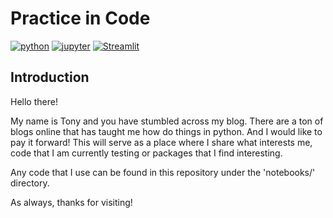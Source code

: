 # Practice in Code
[![python](https://img.shields.io/badge/Python-3.11-3776AB.svg?style=flat&logo=python&logoColor=white)](https://www.python.org)
[![jupyter](https://img.shields.io/badge/Jupyter-Notebook-F37626.svg?style=flat&logo=Jupyter)](https://docs.jupyter.org/en/latest/)
[![Streamlit](https://img.shields.io/badge/Streamlit-1.28.1-FF4B4B.svg?style=flat&logo=Streamlit&logoColor=white)](https://py50-app.streamlit.app)
## Introduction
Hello there! 

My name is Tony and you have stumbled across my blog. There are a ton of blogs online that has taught me how do things 
in python. And I would like to pay it forward! This will serve as a place where I share what interests me, code that I 
am currently testing or packages that I find interesting. 

Any code that I use can be found in this repository under the 'notebooks/' directory. 

As always, thanks for visiting! 
